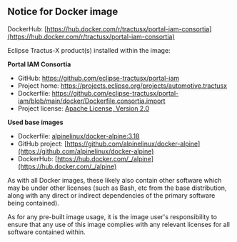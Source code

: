 ## Notice for Docker image

DockerHub: [https://hub.docker.com/r/tractusx/portal-iam-consortia](https://hub.docker.com/r/tractusx/portal-iam-consortia)

Eclipse Tractus-X product(s) installed within the image:

__Portal IAM Consortia__

- GitHub: https://github.com/eclipse-tractusx/portal-iam
- Project home: https://projects.eclipse.org/projects/automotive.tractusx
- Dockerfile: https://github.com/eclipse-tractusx/portal-iam/blob/main/docker/Dockerfile.consortia.import
- Project license: [Apache License, Version 2.0](https://github.com/eclipse-tractusx/portal-iam/blob/main/LICENSE)

__Used base images__

- Dockerfile: [alpinelinux/docker-alpine:3.18](https://github.com/alpinelinux/docker-alpine/blob/v3.18/x86_64/Dockerfile)
- GitHub project: [https://github.com/alpinelinux/docker-alpine](https://github.com/alpinelinux/docker-alpine)
- DockerHub: [https://hub.docker.com/_/alpine](https://hub.docker.com/_/alpine)

As with all Docker images, these likely also contain other software which may be under other licenses (such as Bash, etc from the base distribution, along with any direct or indirect dependencies of the primary software being contained).

As for any pre-built image usage, it is the image user's responsibility to ensure that any use of this image complies
with any relevant licenses for all software contained within.
